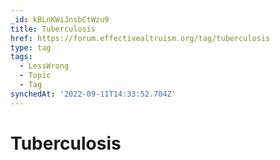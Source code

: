 ```yaml
---
_id: kBLnKWiJnsbCtWzu9
title: Tuberculosis
href: https://forum.effectivealtruism.org/tag/tuberculosis
type: tag
tags:
  - LessWrong
  - Topic
  - Tag
synchedAt: '2022-09-11T14:33:52.704Z'
---
```

# Tuberculosis

